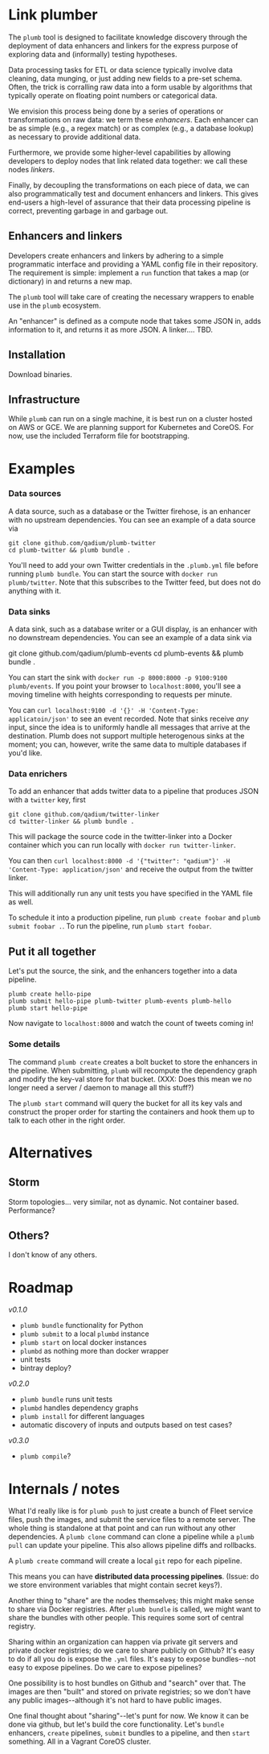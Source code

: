 # Link plumber
The `plumb` tool is designed to facilitate knowledge discovery through the deployment of data enhancers and linkers for the express purpose of exploring data and (informally) testing hypotheses.

Data processing tasks for ETL or data science typically involve data cleaning, data munging, or just adding new fields to a pre-set schema. Often, the trick is corralling raw data into a form usable by algorithms that typically operate on floating point numbers or categorical data.

We envision this process being done by a series of operations or transformations on raw data: we term these *enhancers*. Each enhancer can be as simple (e.g., a regex match) or as complex (e.g., a database lookup) as necessary to provide additional data.

Furthermore, we provide some higher-level capabilities by allowing developers to deploy nodes that link related data together: we call these nodes *linkers*.

Finally, by decoupling the transformations on each piece of data, we can also programmatically test and document enhancers and linkers. This gives end-users a high-level of assurance that their data processing pipeline is correct, preventing garbage in and garbage out.

## Enhancers and linkers

Developers create enhancers and linkers by adhering to a simple programmatic interface and providing a YAML config file in their repository. The requirement is simple: implement a `run` function that takes a map (or dictionary) in and returns a new map.

The `plumb` tool will take care of creating the necessary wrappers to enable use in the `plumb` ecosystem.

An "enhancer" is defined as a compute node that takes some JSON in, adds information to it, and returns it as more JSON. A linker.... TBD.

## Installation
Download binaries.

## Infrastructure
While `plumb` can run on a single machine, it is best run on a cluster hosted on AWS or GCE. We are planning support for Kubernetes and CoreOS. For now, use the included Terraform file for bootstrapping.

# Examples

### Data sources
A data source, such as a database or the Twitter firehose, is an enhancer with no upstream dependencies. You can see an example of a data source via

    git clone github.com/qadium/plumb-twitter
    cd plumb-twitter && plumb bundle .

You'll need to add your own Twitter credentials in the `.plumb.yml` file before running `plumb bundle`. You can start the source with `docker run plumb/twitter`. Note that this subscribes to the Twitter feed, but does not do anything with it.

### Data sinks
A data sink, such as a database writer or a GUI display, is an enhancer with no downstream dependencies. You can see an example of a data sink via

  git clone github.com/qadium/plumb-events
  cd plumb-events && plumb bundle .

You can start the sink with `docker run -p 8000:8000 -p 9100:9100 plumb/events`. If you point your browser to `localhost:8000`, you'll see a moving timeline with heights corresponding to requests per minute.

You can `curl localhost:9100 -d '{}' -H 'Content-Type: applicatoin/json'` to see an event recorded. Note that sinks receive *any* input, since the idea is to uniformly handle all messages that arrive at the destination. Plumb does not support multiple heterogenous sinks at the moment; you can, however, write the same data to multiple databases if you'd like.

### Data enrichers
To add an enhancer that adds twitter data to a pipeline that produces JSON with a `twitter` key, first

    git clone github.com/qadium/twitter-linker
    cd twitter-linker && plumb bundle .

This will package the source code in the twitter-linker into a Docker container which you can run locally with `docker run twitter-linker`.

You can then `curl localhost:8000 -d '{"twitter": "qadium"}' -H 'Content-Type: application/json'` and receive the output from the twitter linker.

This will additionally run any unit tests you have specified in the YAML file as well.

To schedule it into a production pipeline, run `plumb create foobar` and `plumb submit foobar .`. To run the pipeline, run `plumb start foobar`.

## Put it all together
Let's put the source, the sink, and the enhancers together into a data pipeline.

    plumb create hello-pipe
    plumb submit hello-pipe plumb-twitter plumb-events plumb-hello
    plumb start hello-pipe

Now navigate to `localhost:8000` and watch the count of tweets coming in!

### Some details
The command `plumb create` creates a bolt bucket to store the enhancers in the pipeline. When submitting, `plumb` will recompute the dependency graph and modify the key-val store for that bucket. (XXX: Does this mean we no longer need a server / daemon to manage all this stuff?)

The `plumb start` command will query the bucket for all its key vals and construct the proper order for starting the containers and hook them up to talk to each other in the right order.

# Alternatives
## Storm
Storm topologies... very similar, not as dynamic. Not container based. Performance?

## Others?
I don't know of any others.

# Roadmap
*v0.1.0*

- `plumb bundle` functionality for Python
- `plumb submit` to a local `plumbd` instance
- `plumb start` on local docker instances
- `plumbd` as nothing more than docker wrapper
- unit tests
- bintray deploy?

*v0.2.0*

- `plumb bundle` runs unit tests
- `plumbd` handles dependency graphs
- `plumb install` for different languages
- automatic discovery of inputs and outputs based on test cases?

*v0.3.0*

- `plumb compile`?

# Internals / notes
What I'd really like is for `plumb push` to just create a bunch of Fleet service files, push the images, and submit the service files to a remote server. The whole thing is standalone at that point and can run without any other dependencies. A `plumb clone` command can clone a pipeline while a `plumb pull` can update your pipeline. This also allows pipeline diffs and rollbacks.

A `plumb create` command will create a local `git` repo for each pipeline.

This means you can have **distributed data processing pipelines**. (Issue: do we store environment variables that might contain secret keys?).

Another thing to "share" are the nodes themselves; this might make sense to share via Docker registries. After `plumb bundle` is called, we might want to share the bundles with other people. This requires some sort of central registry.

Sharing within an organization can happen via private git servers and private docker registries; do we care to share publicly on Github? It's easy to do if all you do is expose the `.yml` files. It's easy to expose bundles--not easy to expose pipelines. Do we care to expose pipelines?

One possibility is to host bundles on Github and "search" over that. The images are then "built" and stored on private registries; so we don't have any public images--although it's not hard to have public images.

One final thought about "sharing"--let's punt for now. We know it can be done via github, but let's build the core functionality. Let's `bundle` enhancers, `create` pipelines, `submit` bundles to a pipeline, and then `start` something. All in a Vagrant CoreOS cluster.
